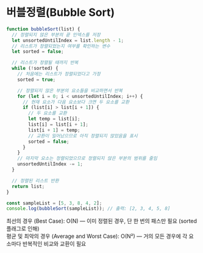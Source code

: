 # 버블정렬(Bubble Sort)

```javascript
function bubbleSort(list) {
  // 정렬되지 않은 부분의 끝 인덱스를 저장
  let unsortedUntilIndex = list.length - 1;
  // 리스트가 정렬되었는지 여부를 확인하는 변수
  let sorted = false;

  // 리스트가 정렬될 때까지 반복
  while (!sorted) {
    // 처음에는 리스트가 정렬되었다고 가정
    sorted = true;

    // 정렬되지 않은 부분의 요소들을 비교하면서 반복
    for (let i = 0; i < unsortedUntilIndex; i++) {
      // 현재 요소가 다음 요소보다 크면 두 요소를 교환
      if (list[i] > list[i + 1]) {
        // 두 요소를 교환
        let temp = list[i];
        list[i] = list[i + 1];
        list[i + 1] = temp;
        // 교환이 일어났으므로 아직 정렬되지 않았음을 표시
        sorted = false;
      }
    }
    // 마지막 요소는 정렬되었으므로 정렬되지 않은 부분의 범위를 줄임
    unsortedUntilIndex -= 1;
  }

  // 정렬된 리스트 반환
  return list;
}

const sampleList = [5, 3, 8, 4, 2];
console.log(bubbleSort(sampleList)); // 출력: [2, 3, 4, 5, 8]
```

최선의 경우 (Best Case): O(N) — 이미 정렬된 경우, 단 한 번의 패스만 필요 (sorted 플래그로 인해)<br/>
평균 및 최악의 경우 (Average and Worst Case): O(N²) — 거의 모든 경우에 각 요소마다 반복적인 비교와 교환이 필요
